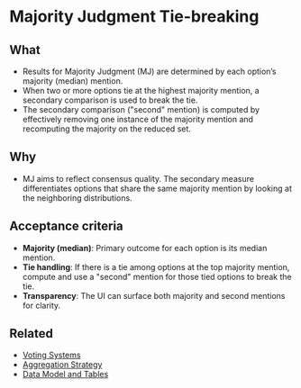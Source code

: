 # Majority Judgment Tie-breaking

## What
- Results for Majority Judgment (MJ) are determined by each option’s majority (median) mention.
- When two or more options tie at the highest majority mention, a secondary comparison is used to break the tie.
- The secondary comparison ("second" mention) is computed by effectively removing one instance of the majority mention and recomputing the majority on the reduced set.

## Why
- MJ aims to reflect consensus quality. The secondary measure differentiates options that share the same majority mention by looking at the neighboring distributions.

## Acceptance criteria
- **Majority (median)**: Primary outcome for each option is its median mention.
- **Tie handling**: If there is a tie among options at the top majority mention, compute and use a "second" mention for those tied options to break the tie.
- **Transparency**: The UI can surface both majority and second mentions for clarity.

## Related
- [Voting Systems](./voting-systems.md)
- [Aggregation Strategy](./aggregation-strategy.md)
- [Data Model and Tables](./data-model-and-tables.md)
